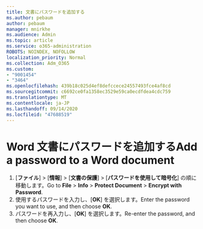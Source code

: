 ```yaml
---
title: 文書にパスワードを追加する
ms.author: pebaum
author: pebaum
manager: mnirkhe
ms.audience: Admin
ms.topic: article
ms.service: o365-administration
ROBOTS: NOINDEX, NOFOLLOW
localization_priority: Normal
ms.collection: Adm_O365
ms.custom:
- "9001454"
- "3464"
ms.openlocfilehash: 439b18c025d4ef8defccece24557493fce4af8cd
ms.sourcegitcommit: c6692ce0fa1358ec3529e59ca0ecdfdea4cdc759
ms.translationtype: MT
ms.contentlocale: ja-JP
ms.lasthandoff: 09/14/2020
ms.locfileid: "47688519"
---
```

# <a name="add-a-password-to-a-word-document"></a><span data-ttu-id="869c4-102">Word 文書にパスワードを追加する</span><span class="sxs-lookup"><span data-stu-id="869c4-102">Add a password to a Word document</span></span>

1. <span data-ttu-id="869c4-103">[**ファイル**] > [**情報**] > [**文書の保護**] > [**パスワードを使用して暗号化**] の順に移動します。</span><span class="sxs-lookup"><span data-stu-id="869c4-103">Go to **File** > **Info** > **Protect Document** > **Encrypt with Password**.</span></span>
2. <span data-ttu-id="869c4-104">使用するパスワードを入力し、[**OK**] を選択します。</span><span class="sxs-lookup"><span data-stu-id="869c4-104">Enter the password you want to use, and then choose **OK**.</span></span>
3. <span data-ttu-id="869c4-105">パスワードを再入力し、[**OK**] を選択します。</span><span class="sxs-lookup"><span data-stu-id="869c4-105">Re-enter the password, and then choose **OK**.</span></span>